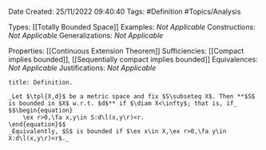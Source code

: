 <div class="topSpace"></div>

Date Created: 25/11/2022 09:40:40
Tags: #Definition #Topics/Analysis

Types: [[Totally Bounded Space]]
Examples: _Not Applicable_
Constructions: _Not Applicable_
Generalizations: _Not Applicable_

Properties: [[Continuous Extension Theorem]]
Sufficiencies: [[Compact implies bounded]], [[Sequentially compact implies bounded]]
Equivalences: _Not Applicable_
Justifications: _Not Applicable_

``` ad-Definition
title: Definition.

_Let $\tpl{X,d}$ be a metric space and fix $S\subseteq X$. Then **$S$ is bounded in $X$ w.r.t. $d$** if $\diam X<\infty$; that is, if_
$$\begin{equation}
    \ex r>0,\fa x,y\in S:d\l(x,y\r)<r.
\end{equation}$$
_Equivalently, $S$ is bounded if $\ex x\in X,\ex r>0,\fa y\in X:d\l(x,y\r)<r$._

```
